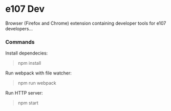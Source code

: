 e107 Dev
========

Browser (Firefox and Chrome) extension containing developer tools for e107 developers...

### Commands

Install dependecies:
> npm install

Run webpack with file watcher:
> npm run webpack

Run HTTP server:
> npm start
